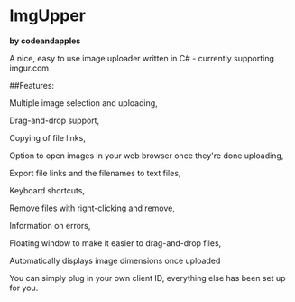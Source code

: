 # ImgUpper
__by codeandapples__

A nice, easy to use image uploader written in C# - currently supporting imgur.com

##Features:

Multiple image selection and uploading,

Drag-and-drop support,

Copying of file links,

Option to open images in your web browser once they're done uploading,

Export file links and the filenames to text files,

Keyboard shortcuts,

Remove files with right-clicking and remove,

Information on errors,

Floating window to make it easier to drag-and-drop files,

Automatically displays image dimensions once uploaded



You can simply plug in your own client ID, everything else has been set up for you.
